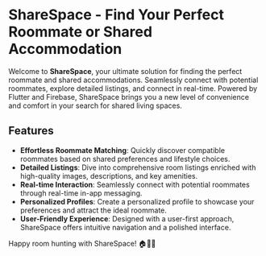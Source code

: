 # ShareSpace - Find Your Perfect Roommate or Shared Accommodation

Welcome to **ShareSpace**, your ultimate solution for finding the perfect roommate and shared accommodations. Seamlessly connect with potential roommates, explore detailed listings, and connect in real-time. Powered by Flutter and Firebase, ShareSpace brings you a new level of convenience and comfort in your search for shared living spaces.

## Features

- **Effortless Roommate Matching**: Quickly discover compatible roommates based on shared preferences and lifestyle choices.
- **Detailed Listings**: Dive into comprehensive room listings enriched with high-quality images, descriptions, and key amenities.
- **Real-time Interaction**: Seamlessly connect with potential roommates through real-time in-app messaging.
- **Personalized Profiles**: Create a personalized profile to showcase your preferences and attract the ideal roommate.
- **User-Friendly Experience**: Designed with a user-first approach, ShareSpace offers intuitive navigation and a polished interface.


Happy room hunting with ShareSpace! 🏠🤝🌟
